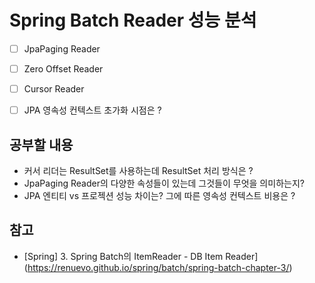 # Spring Batch Reader 성능 분석

* [ ] JpaPaging Reader
* [ ] Zero Offset Reader
* [ ] Cursor Reader
* [ ] JPA 영속성 컨텍스트 초가화 시점은 ?


## 공부할 내용
* 커서 리더는 ResultSet를 사용하는데 ResultSet 처리 방식은 ?
* JpaPaging Reader의 다양한 속성들이 있는데 그것들이 무엇을 의미하는지?
* JPA 엔티티 vs 프로젝션 성능 차이는? 그에 따른 영속성 컨텍스트 비용은 ?


## 참고
* [Spring] 3. Spring Batch의 ItemReader - DB Item Reader](https://renuevo.github.io/spring/batch/spring-batch-chapter-3/)